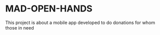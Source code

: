 # MAD-OPEN-HANDS
This project is about a mobile app developed to do donations for whom those in need 

